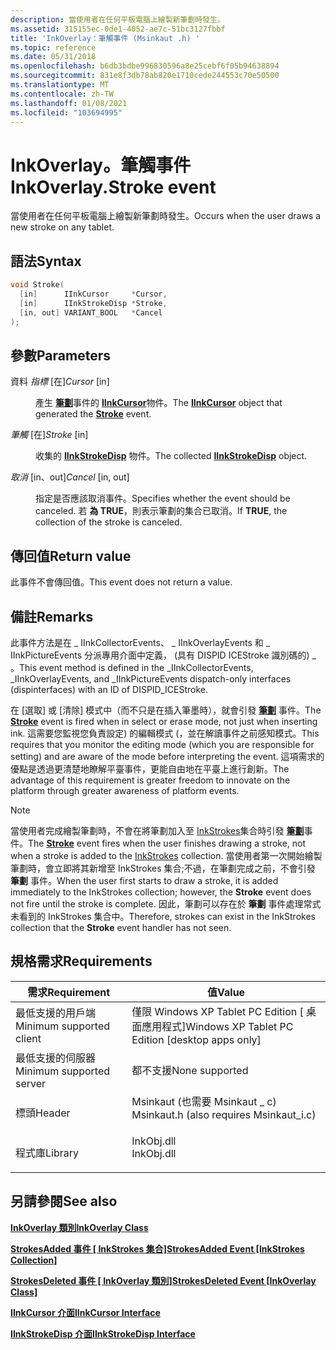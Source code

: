 ```yaml
---
description: 當使用者在任何平板電腦上繪製新筆劃時發生。
ms.assetid: 315155ec-0de1-4052-ae7c-51bc3127fbbf
title: 'InkOverlay：筆觸事件 (Msinkaut .h) '
ms.topic: reference
ms.date: 05/31/2018
ms.openlocfilehash: b6db3bdbe996830596a8e25cebf6f05b94638894
ms.sourcegitcommit: 831e8f3db78ab820e1710cede244553c70e50500
ms.translationtype: MT
ms.contentlocale: zh-TW
ms.lasthandoff: 01/08/2021
ms.locfileid: "103694995"
---
```

# <a name="inkoverlaystroke-event"></a><span data-ttu-id="5d590-103">InkOverlay。筆觸事件</span><span class="sxs-lookup"><span data-stu-id="5d590-103">InkOverlay.Stroke event</span></span>

<span data-ttu-id="5d590-104">當使用者在任何平板電腦上繪製新筆劃時發生。</span><span class="sxs-lookup"><span data-stu-id="5d590-104">Occurs when the user draws a new stroke on any tablet.</span></span>

## <a name="syntax"></a><span data-ttu-id="5d590-105">語法</span><span class="sxs-lookup"><span data-stu-id="5d590-105">Syntax</span></span>


```C++
void Stroke(
  [in]      IInkCursor     *Cursor,
  [in]      IInkStrokeDisp *Stroke,
  [in, out] VARIANT_BOOL   *Cancel
);
```



## <a name="parameters"></a><span data-ttu-id="5d590-106">參數</span><span class="sxs-lookup"><span data-stu-id="5d590-106">Parameters</span></span>

<dl> <dt>

<span data-ttu-id="5d590-107">資料 *指標* \[在\]</span><span class="sxs-lookup"><span data-stu-id="5d590-107">*Cursor* \[in\]</span></span>
</dt> <dd>

<span data-ttu-id="5d590-108">產生 [**筆劃**](inkcollector-stroke.md)事件的 [**IInkCursor**](/windows/desktop/api/msinkaut/nn-msinkaut-iinkcursor)物件。</span><span class="sxs-lookup"><span data-stu-id="5d590-108">The [**IInkCursor**](/windows/desktop/api/msinkaut/nn-msinkaut-iinkcursor) object that generated the [**Stroke**](inkcollector-stroke.md) event.</span></span>

</dd> <dt>

<span data-ttu-id="5d590-109">*筆觸* \[在\]</span><span class="sxs-lookup"><span data-stu-id="5d590-109">*Stroke* \[in\]</span></span>
</dt> <dd>

<span data-ttu-id="5d590-110">收集的 [**IInkStrokeDisp**](/windows/desktop/api/msinkaut/nn-msinkaut-iinkstrokedisp) 物件。</span><span class="sxs-lookup"><span data-stu-id="5d590-110">The collected [**IInkStrokeDisp**](/windows/desktop/api/msinkaut/nn-msinkaut-iinkstrokedisp) object.</span></span>

</dd> <dt>

<span data-ttu-id="5d590-111">*取消* \[in、out\]</span><span class="sxs-lookup"><span data-stu-id="5d590-111">*Cancel* \[in, out\]</span></span>
</dt> <dd>

<span data-ttu-id="5d590-112">指定是否應該取消事件。</span><span class="sxs-lookup"><span data-stu-id="5d590-112">Specifies whether the event should be canceled.</span></span> <span data-ttu-id="5d590-113">若 **為 TRUE**，則表示筆劃的集合已取消。</span><span class="sxs-lookup"><span data-stu-id="5d590-113">If **TRUE**, the collection of the stroke is canceled.</span></span>

</dd> </dl>

## <a name="return-value"></a><span data-ttu-id="5d590-114">傳回值</span><span class="sxs-lookup"><span data-stu-id="5d590-114">Return value</span></span>

<span data-ttu-id="5d590-115">此事件不會傳回值。</span><span class="sxs-lookup"><span data-stu-id="5d590-115">This event does not return a value.</span></span>

## <a name="remarks"></a><span data-ttu-id="5d590-116">備註</span><span class="sxs-lookup"><span data-stu-id="5d590-116">Remarks</span></span>

<span data-ttu-id="5d590-117">此事件方法是在 \_ IInkCollectorEvents、 \_ IInkOverlayEvents 和 \_ IInkPictureEvents 分派專用介面中定義， (具有 DISPID ICEStroke 識別碼的) \_ 。</span><span class="sxs-lookup"><span data-stu-id="5d590-117">This event method is defined in the \_IInkCollectorEvents, \_IInkOverlayEvents, and \_IInkPictureEvents dispatch-only interfaces (dispinterfaces) with an ID of DISPID\_ICEStroke.</span></span>

<span data-ttu-id="5d590-118">在 [選取] 或 [清除] 模式中（而不只是在插入筆墨時），就會引發 [**筆劃**](inkcollector-stroke.md) 事件。</span><span class="sxs-lookup"><span data-stu-id="5d590-118">The [**Stroke**](inkcollector-stroke.md) event is fired when in select or erase mode, not just when inserting ink.</span></span> <span data-ttu-id="5d590-119">這需要您監視您負責設定) 的編輯模式 (，並在解讀事件之前感知模式。</span><span class="sxs-lookup"><span data-stu-id="5d590-119">This requires that you monitor the editing mode (which you are responsible for setting) and are aware of the mode before interpreting the event.</span></span> <span data-ttu-id="5d590-120">這項需求的優點是透過更清楚地瞭解平臺事件，更能自由地在平臺上進行創新。</span><span class="sxs-lookup"><span data-stu-id="5d590-120">The advantage of this requirement is greater freedom to innovate on the platform through greater awareness of platform events.</span></span>

> [!Note]  
> <span data-ttu-id="5d590-121">當使用者完成繪製筆劃時，不會在將筆劃加入至 [InkStrokes](/previous-versions/windows/desktop/legacy/ms703293(v=vs.85))集合時引發 [**筆劃**](inkcollector-stroke.md)事件。</span><span class="sxs-lookup"><span data-stu-id="5d590-121">The [**Stroke**](inkcollector-stroke.md) event fires when the user finishes drawing a stroke, not when a stroke is added to the [InkStrokes](/previous-versions/windows/desktop/legacy/ms703293(v=vs.85)) collection.</span></span> <span data-ttu-id="5d590-122">當使用者第一次開始繪製筆劃時，會立即將其新增至 InkStrokes 集合;不過，在筆劃完成之前，不會引發 **筆劃** 事件。</span><span class="sxs-lookup"><span data-stu-id="5d590-122">When the user first starts to draw a stroke, it is added immediately to the InkStrokes collection; however, the **Stroke** event does not fire until the stroke is complete.</span></span> <span data-ttu-id="5d590-123">因此，筆劃可以存在於 **筆劃** 事件處理常式未看到的 InkStrokes 集合中。</span><span class="sxs-lookup"><span data-stu-id="5d590-123">Therefore, strokes can exist in the InkStrokes collection that the **Stroke** event handler has not seen.</span></span>

 

## <a name="requirements"></a><span data-ttu-id="5d590-124">規格需求</span><span class="sxs-lookup"><span data-stu-id="5d590-124">Requirements</span></span>



| <span data-ttu-id="5d590-125">需求</span><span class="sxs-lookup"><span data-stu-id="5d590-125">Requirement</span></span> | <span data-ttu-id="5d590-126">值</span><span class="sxs-lookup"><span data-stu-id="5d590-126">Value</span></span> |
|-------------------------------------|---------------------------------------------------------------------------------------------------------------------|
| <span data-ttu-id="5d590-127">最低支援的用戶端</span><span class="sxs-lookup"><span data-stu-id="5d590-127">Minimum supported client</span></span><br/> | <span data-ttu-id="5d590-128">僅限 Windows XP Tablet PC Edition \[ 桌面應用程式\]</span><span class="sxs-lookup"><span data-stu-id="5d590-128">Windows XP Tablet PC Edition \[desktop apps only\]</span></span><br/>                                                       |
| <span data-ttu-id="5d590-129">最低支援的伺服器</span><span class="sxs-lookup"><span data-stu-id="5d590-129">Minimum supported server</span></span><br/> | <span data-ttu-id="5d590-130">都不支援</span><span class="sxs-lookup"><span data-stu-id="5d590-130">None supported</span></span><br/>                                                                                           |
| <span data-ttu-id="5d590-131">標頭</span><span class="sxs-lookup"><span data-stu-id="5d590-131">Header</span></span><br/>                   | <dl> <span data-ttu-id="5d590-132"><dt>Msinkaut (也需要 Msinkaut \_ c) </dt></span><span class="sxs-lookup"><span data-stu-id="5d590-132"><dt>Msinkaut.h (also requires Msinkaut\_i.c)</dt></span></span> </dl> |
| <span data-ttu-id="5d590-133">程式庫</span><span class="sxs-lookup"><span data-stu-id="5d590-133">Library</span></span><br/>                  | <dl> <span data-ttu-id="5d590-134"><dt>InkObj.dll</dt></span><span class="sxs-lookup"><span data-stu-id="5d590-134"><dt>InkObj.dll</dt></span></span> </dl>                               |



## <a name="see-also"></a><span data-ttu-id="5d590-135">另請參閱</span><span class="sxs-lookup"><span data-stu-id="5d590-135">See also</span></span>

<dl> <dt>

[<span data-ttu-id="5d590-136">**InkOverlay 類別**</span><span class="sxs-lookup"><span data-stu-id="5d590-136">**InkOverlay Class**</span></span>](inkoverlay-class.md)
</dt> <dt>

<span data-ttu-id="5d590-137">[**StrokesAdded 事件 \[ InkStrokes 集合\]**](inkstrokes-strokesadded.md)</span><span class="sxs-lookup"><span data-stu-id="5d590-137">[**StrokesAdded Event \[InkStrokes Collection\]**](inkstrokes-strokesadded.md)</span></span>
</dt> <dt>

<span data-ttu-id="5d590-138">[**StrokesDeleted 事件 \[ InkOverlay 類別\]**](inkoverlay-strokesdeleted.md)</span><span class="sxs-lookup"><span data-stu-id="5d590-138">[**StrokesDeleted Event \[InkOverlay Class\]**](inkoverlay-strokesdeleted.md)</span></span>
</dt> <dt>

[<span data-ttu-id="5d590-139">**IInkCursor 介面**</span><span class="sxs-lookup"><span data-stu-id="5d590-139">**IInkCursor Interface**</span></span>](/windows/desktop/api/msinkaut/nn-msinkaut-iinkcursor)
</dt> <dt>

[<span data-ttu-id="5d590-140">**IInkStrokeDisp 介面**</span><span class="sxs-lookup"><span data-stu-id="5d590-140">**IInkStrokeDisp Interface**</span></span>](/windows/desktop/api/msinkaut/nn-msinkaut-iinkstrokedisp)
</dt> </dl>

 

